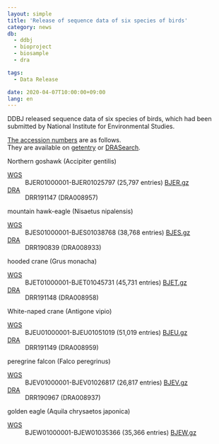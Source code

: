 ```yaml
---
layout: simple
title: 'Release of sequence data of six species of birds'
category: news
db:
  - ddbj
  - bioproject
  - biosample
  - dra

tags:
  - Data Release

date: 2020-04-07T10:00:00+09:00
lang: en
---
```


<p>DDBJ released sequence data of six species of birds, which had been submitted by National Institute for Environmental Studies.

<p><a href="/ddbj/documents/accessions.html">The accession numbers</a> are as follows. <br>
    They are available on <a href="http://getentry.ddbj.nig.ac.jp/top-e.html">getentry</a> or <a href="http://ddbj.nig.ac.jp/DRASearch/">DRASearch</a>. </p>
</p>

<p class="bold italic no_bottom">Northern goshawk (<span class="italic">Accipiter gentilis</span>)

<dl>
    <dt><a href="/ddbj/wgs-e.html">WGS</a></dt>
    <dd>BJER01000001-BJER01025797 (25,797 entries) <a href="ftp://ftp.ddbj.nig.ac.jp/ddbj_database/wgs/BJ/BJER.gz">BJER.gz</a> </dd>
    <dt><a href="/dra/index-e.html">DRA</a></dt>
    <dd>DRR191147 (DRA008957) </dd>
</dl>
</p>

<p class="bold italic no_bottom">mountain hawk-eagle (<span class="italic">Nisaetus nipalensis</span>)

<dl>
    <dt><a href="/ddbj/wgs-e.html">WGS</a></dt>
    <dd>BJES01000001-BJES01038768 (38,768 entries) <a href="ftp://ftp.ddbj.nig.ac.jp/ddbj_database/wgs/BJ/BJES.gz">BJES.gz</a> </dd>
    <dt><a href="/dra/index-e.html">DRA</a></dt>
    <dd>DRR190839 (DRA008933) </dd>
</dl>
</p>

<p class="bold italic no_bottom">hooded crane (<span class="italic">Grus monacha</span>)

<dl>
    <dt><a href="/ddbj/wgs-e.html">WGS</a></dt>
    <dd>BJET01000001-BJET01045731 (45,731 entries) <a href="ftp://ftp.ddbj.nig.ac.jp/ddbj_database/wgs/BJ/BJET.gz">BJET.gz</a> </dd>
    <dt><a href="/dra/index-e.html">DRA</a></dt>
    <dd>DRR191148 (DRA008958) </dd>
</dl>
</p>

<p class="bold italic no_bottom">White-naped crane (<span class="italic">Antigone vipio</span>)

<dl>
    <dt><a href="/ddbj/wgs-e.html">WGS</a></dt>
    <dd>BJEU01000001-BJEU01051019 (51,019 entries) <a href="ftp://ftp.ddbj.nig.ac.jp/ddbj_database/wgs/BJ/BJEU.gz">BJEU.gz</a> </dd>
    <dt><a href="/dra/index-e.html">DRA</a></dt>
    <dd>DRR191149 (DRA008959)</dd>
</dl>
</p>

<p class="bold italic no_bottom">peregrine falcon (<span class="italic">Falco peregrinus</span>)

<dl>
    <dt><a href="/ddbj/wgs-e.html">WGS</a></dt>
    <dd>BJEV01000001-BJEV01026817 (26,817 entries) <a href="ftp://ftp.ddbj.nig.ac.jp/ddbj_database/wgs/BJ/BJEV.gz">BJEV.gz</a> </dd>
    <dt><a href="/dra/index-e.html">DRA</a></dt>
    <dd>DRR190967 (DRA008937)</dd>
</dl>
</p>

<p class="bold italic no_bottom">golden eagle (<span class="italic">Aquila chrysaetos japonica</span>)

<dl>
    <dt><a href="/ddbj/wgs-e.html">WGS</a></dt>
    <dd>BJEW01000001-BJEW01035366 (35,366 entries) <a href="ftp://ftp.ddbj.nig.ac.jp/ddbj_database/wgs/BJ/BJEW.gz">BJEW.gz</a> </dd>
</dl>
</p>
